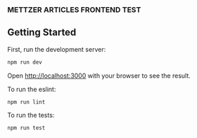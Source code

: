 ### METTZER ARTICLES FRONTEND TEST

## Getting Started

First, run the development server:

```bash
npm run dev
```

Open [http://localhost:3000](http://localhost:3000) with your browser to see the result.

To run the eslint:

```bash
npm run lint
```

To run the tests:

```bash
npm run test
```
